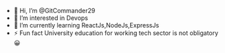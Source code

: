 - 👋 Hi, I’m @GitCommander29
- 👀 I’m interested in Devops
- 🌱 I’m currently learning ReactJs,NodeJs,ExpressJs
- ⚡ Fun fact University education for working tech sector is not obligatory 😀 

<!---
GitCommander29/GitCommander29 is a ✨ special ✨ repository because its `README.md` (this file) appears on your GitHub profile.
You can click the Preview link to take a look at your changes.
--->
